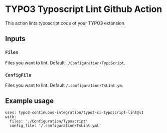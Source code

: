 # TYPO3 Typoscript Lint Github Action

This action lints typoscript code of your TYPO3 extension.

## Inputs

### `Files`

Files you want to lint. Default `./Configuration/TypoScript`.

### `ConfigFile`

Files you want to lint. Default `/.configuration/TsLint.ym`.

## Example usage

```
uses: typo3-continuous-integration/typo3-ci-typoscript-lint@v1
with:
  files: './Configuration/Typoscript'
  config_file: '/.configuration/TsLint.yml'
```